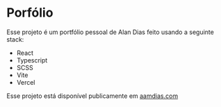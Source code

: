 # Porfólio

Esse projeto é um portfólio pessoal de Alan Dias feito usando a seguinte stack:
- React
- Typescript
- SCSS
- Vite 
- Vercel

Esse projeto está disponível publicamente em [aamdias.com](aamdias.com)

